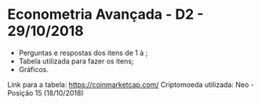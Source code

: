 # Econometria Avançada - D2 - 29/10/2018
* Perguntas e respostas dos itens de 1 à ;
* Tabela utilizada para fazer os itens;
* Gráficos.

Link para a tabela: https://coinmarketcap.com/
Criptomoeda utilizada: Neo - Posição 15 (18/10/2018)
